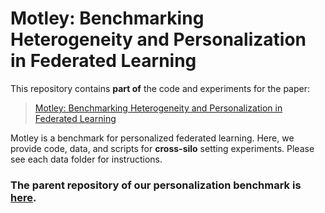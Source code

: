 # Motley: Benchmarking Heterogeneity and Personalization in Federated Learning

This repository contains **part of** the code and experiments for the paper:

> [Motley: Benchmarking Heterogeneity and Personalization in Federated Learning]()


Motley is a benchmark for personalized federated learning. Here, we provide code, data, and scripts for **cross-silo** setting experiments. Please see each data folder for instructions.

### The parent repository of our personalization benchmark is [here](https://github.com/google-research/federated/tree/master/personalization_benchmark).